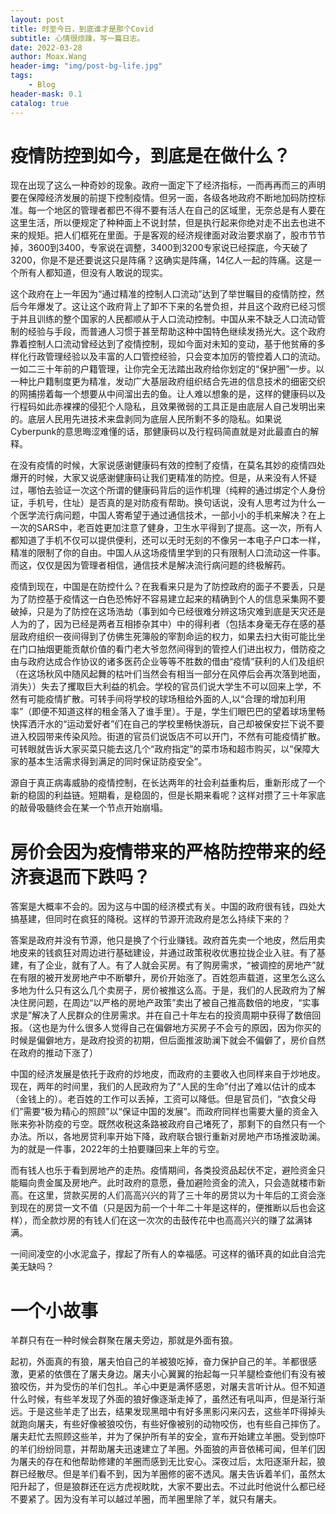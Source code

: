 ```yaml
---
layout: post
title: 时至今日，到底谁才是那个Covid
subtitle: 心情很烦躁，写一篇日志。
date: 2022-03-28
author: Moax.Wang
header-img: "img/post-bg-life.jpg"
tags:
    - Blog
header-mask: 0.1
catalog: true
---
```


# 疫情防控到如今，到底是在做什么？

现在出现了这么一种奇妙的现象。政府一面定下了经济指标，一而再再而三的声明要在保障经济发展的前提下控制疫情。但另一面，各级各地政府不断地加码防控标准。每一个地区的管理者都巴不得不要有活人在自己的区域里，无奈总是有人要在这里生活，所以便规定了种种面上不说封禁，但是执行起来你绝对走不出去也进不来的规矩。把人们框死在里面。于是客观的经济规律面对政治要求崩了，股市节节掉，3600到3400，专家说在调整，3400到3200专家说已经探底，今天破了3200，你是不是还要说这只是阵痛？这确实是阵痛，14亿人一起的阵痛。这是一个所有人都知道，但没有人敢说的现实。

这个政府在上一年因为“通过精准的控制人口流动”达到了举世瞩目的疫情防控，然后今年爆发了。这让这个政府背上了卸不下来的名誉负担，并且这个政府已经习惯于并且训练的整个国家的人民都顺从于人口流动控制。中国从来不缺乏人口流动管制的经验与手段，而普通人习惯于甚至帮助这种中国特色继续发扬光大。这个政府靠着控制人口流动曾经达到了疫情控制，现如今面对未知的变动，基于他贫瘠的多样化行政管理经验以及丰富的人口管控经验，只会变本加厉的管控着人口的流动。一如二三十年前的户籍管理，让你完全无法踏出政府给你划定的“保护圈”一步。以一种比户籍制度更为精准，发动广大基层政府组织结合先进的信息技术的细密交织的网捕捞着每一个想要从中间溜出去的鱼。让人难以想象的是，这样的健康码以及行程码如此赤裸裸的侵犯个人隐私，且效果微弱的工具正是由底层人自己发明出来的。底层人民用先进技术来盘剥同为底层人民所剩不多的隐私。如果说Cyberpunk的意思晦涩难懂的话，那健康码以及行程码简直就是对此最直白的解释。

在没有疫情的时候，大家说感谢健康码有效的控制了疫情，在莫名其妙的疫情四处爆开的时候，大家又说感谢健康码让我们更精准的防控。但是，从来没有人怀疑过，哪怕去验证一次这个所谓的健康码背后的运作机理（纯粹的通过绑定个人身份证，手机号，住址）是否真的是对防疫有帮助。换句话说，没有人思考过为什么一个医学流行病问题，中国人寄希望于通过通信技术，一部小小的手机来解决？在上一次的SARS中，老百姓更加注意了健身，卫生水平得到了提高。这一次，所有人都知道了手机不仅可以提供便利，还可以无时无刻的不像另一本电子户口本一样，精准的限制了你的自由。中国人从这场疫情里学到的只有限制人口流动这一件事。而这，仅仅是因为管理者相信，通信技术是解决流行病问题的终极解药。

疫情到现在，中国是在防控什么？在我看来只是为了防控政府的面子不要丢，只是为了防控基于疫情这一白色恐怖好不容易建立起来的精确到个人的信息采集网不要破掉，只是为了防控在这场浩劫（事到如今已经很难分辨这场灾难到底是天灾还是人为的了，因为已经是两者互相掺杂其中）中的得利者（包括本身毫无存在感的基层政府组织一夜间得到了仿佛生死簿般的宰割命运的权力，如果去扫大街可能比坐在门口抽烟更能贡献价值的看门老大爷忽然间得到的管控人们进出权力，借防疫之由与政府达成合作协议的诸多医药企业等等不胜数的借由“疫情”获利的人们及组织（在这场秋风中随风起舞的枯叶们当然会有相当一部分在风停后会再次落到地面，消失））失去了攫取巨大利益的机会。学校的官员们说大学生不可以回来上学，不然有可能疫情扩散。可转手间将学校的球场租给外面的人,以“合理的增加利用率”（即便不知道这样的租金落入了谁手里）。于是，学生们眼巴巴的望着球场里畅快挥洒汗水的“运动爱好者”们在自己的学校里畅快游玩，自己却被保安拦下说不要进入校园带来传染风险。街道的官员们说饭店不可以开门，不然有可能疫情扩散。可转眼就告诉大家买菜只能去这几个“政府指定”的菜市场和超市购买，以“保障大家的基本生活需求得到满足的同时保证防疫安全”。

源自于真正病毒威胁的疫情控制，在长达两年的社会利益重构后，重新形成了一个新的稳固的利益链。短期看，是稳固的，但是长期来看呢？这样对攒了三十年家底的敲骨吸髓终会在某一个节点开始崩塌。

# 房价会因为疫情带来的严格防控带来的经济衰退而下跌吗？

答案是大概率不会的。因为这与中国的经济模式有关。中国的政府很有钱，四处大搞基建，但同时在疯狂的降税。这样的节源开流政府是怎么持续下来的？

答案是政府并没有节源，他只是换了个行业赚钱。政府首先卖一个地皮，然后用卖地皮来的钱疯狂对周边进行基础建设，并通过政策税收优惠拉拢企业入驻。有了基建，有了企业，就有了人。有了人就会买房。有了购房需求，“被调控的房地产”就在有限的被开发房地产中不断攀升，房价开始涨了。百姓怨声载道，这里怎么这么多地为什么只有这么几个卖房子，房价被推这么高。于是，我们的人民政府为了解决住房问题，在周边“以严格的房地产政策”卖出了被自己推高数倍的地皮，“实事求是”解决了人民群众的住房需求。并在自己十年左右的投资周期中获得了数倍回报。（这也是为什么很多人觉得自己在偏僻地方买房子不会亏的原因，因为你买的时候是偏僻地方，是政府投资的初期，但后面推波助澜下就会不偏僻了，房价自然在政府的推动下涨了）

中国的经济发展是依托于政府的炒地皮，而政府的主要收入也同样来自于炒地皮。现在，两年的时间里，我们的人民政府为了“人民的生命”付出了难以估计的成本（金钱上的）。老百姓的工作可以丢掉，工资可以降低。但是官员们，“衣食父母们”需要“极为精心的照顾”以“保证中国的发展”。而政府同样也需要大量的资金入账来弥补防疫的亏空。既然收税这条路被政府自己堵死了，那剩下的自然只有一个办法。所以，各地房贷利率开始下降，政府联合银行重新对房地产市场推波助澜。为的就是一件事，2022年的土拍要赚回来上年的亏空。

而有钱人也乐于看到房地产的走热。疫情期间，各类投资品起伏不定，避险资金只能瞄向贵金属及房地产。此时政府的意愿，叠加避险资金的流入，只会造就楼市新高。在这里，贷款买房的人们高高兴兴的背了三十年的房贷以为十年后的工资会涨到现在的房贷一文不值（只是因为前一个十年二十年是这样的，便推断以后也会这样），而全款炒房的有钱人们在这一次次的击鼓传花中也高高兴兴的赚了盆满钵满。

一间间凌空的小水泥盒子，撑起了所有人的幸福感。可这样的循环真的如此自洽完美无缺吗？

# 一个小故事

羊群只有在一种时候会群聚在屠夫旁边，那就是外面有狼。

起初，外面真的有狼，屠夫怕自己的羊被狼吃掉，奋力保护自己的羊。羊都很感激，更紧的依偎在了屠夫身边。屠夫小心翼翼的抬起每一只羊腿检查他们有没有被狼咬伤，并为受伤的羊们包扎。羊心中更是满怀感恩，对屠夫言听计从。但不知道什么时候，有些羊发现了外面的狼好像逐渐走掉了，虽然还有吼叫声，但是渐行渐远。于是这些羊走了出去，结果发现黑暗中有好多黑影闪来闪去，这些羊吓得掉头就跑向屠夫，有些好像被狼咬伤，有些好像被别的动物咬伤，也有些自己摔伤了。屠夫赶忙去照顾这些羊，并为了保护所有羊的安全，宣布开始建立羊圈。受到惊吓的羊们纷纷同意，并帮助屠夫迅速建立了羊圈。外面狼的声音依稀可闻，但羊们因为屠夫的存在和他帮助修建的羊圈而感到无比安心。深夜过后，太阳逐渐升起，狼群已经散尽。但是羊们看不到，因为羊圈修的密不透风。屠夫告诉着羊们，虽然太阳升起了，但是狼群还在远方虎视眈眈，大家不要出去。不过此时他说什么都已经不要紧了。因为没有羊可以越过羊圈，而羊圈里除了羊，就只有屠夫。
